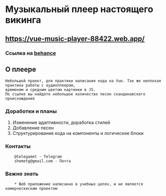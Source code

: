 # Музыкальный плеер настоящего викинга
## https://vue-music-player-88422.web.app/
### Ссылка на [behance](https://www.behance.net/gallery/118364647/pleer-nastojaschego-vikingia)
## О плеере
```
Небольшой проект, для практики написания кода на Vue. Так же неплохая практика работы с аудиоплеером, 
временем и средним цветом картинки в JS.
По ссылке вы найдете небольшое количество песен скандинавского происхождения
```

### Доработки и планы

1. Изменение адаптивности, доработка стилей
1. Добавление песен
1. Структурирование кода на компоненты и логические блоки

### Контакты
```
    @telegamet - Telegram
    shemetg@gmail.com - Почта
```
### Важно знать
```
    * Веб приложение написанно в учебных целях, и не является комерческеским проектом
```
